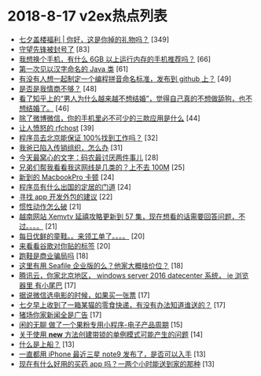 # 2018-8-17 v2ex热点列表

+ [七夕盖楼福利 | 你好，这是你掉的礼物吗？](https://www.v2ex.com/t/480613#reply349) [349]
+ [守望先锋被封号了](https://www.v2ex.com/t/480646#reply83) [83]
+ [我想换个手机，有什么 6GB 以上运行内存的手机推荐吗？](https://www.v2ex.com/t/480586#reply66) [66]
+ [第一次见以汉字命名的 Java 类](https://www.v2ex.com/t/480623#reply61) [61]
+ [有没有人想一起制定一个编程拼音命名标准，发布到 github 上？](https://www.v2ex.com/t/480738#reply49) [49]
+ [是否是我情商不够？](https://www.v2ex.com/t/480590#reply48) [48]
+ [看了知乎上的“男人为什么越来越不想结婚”，觉得自己真的不想做舔狗，也不想结婚了。](https://www.v2ex.com/t/480635#reply46) [46]
+ [除了微博微信，你的手机里必不可少的三款应用是什么](https://www.v2ex.com/t/480745#reply44) [44]
+ [让人愤怒的 rfchost](https://www.v2ex.com/t/480686#reply39) [39]
+ [程序员去北京能保证 100%找到工作吗？](https://www.v2ex.com/t/480622#reply32) [32]
+ [我爸已陷入传销组织，怎么办](https://www.v2ex.com/t/480709#reply31) [31]
+ [今天最窝心的文字：码农最讨厌两件事儿](https://www.v2ex.com/t/480741#reply28) [28]
+ [兄弟们帮我看看我这网线是几类的？上不去 100M](https://www.v2ex.com/t/480606#reply25) [25]
+ [新到的 MacbookPro 卡顿](https://www.v2ex.com/t/480634#reply24) [24]
+ [程序员有什么出国的定居的门道](https://www.v2ex.com/t/480740#reply24) [24]
+ [寻找 app 开发外包的建议](https://www.v2ex.com/t/480658#reply22) [22]
+ [惯性动作怎么破](https://www.v2ex.com/t/480599#reply21) [21]
+ [越南网站 Xemvtv 延禧攻略更新到 57 集，现在想看的话需要回答问题，不过。。。。](https://www.v2ex.com/t/480707#reply21) [21]
+ [每日优鲜的童鞋。。来领工单了。。。。](https://www.v2ex.com/t/480653#reply20) [20]
+ [来看看谷歌对你贴的标签](https://www.v2ex.com/t/480758#reply20) [20]
+ [跑鞋是商业骗局吗](https://www.v2ex.com/t/480600#reply18) [18]
+ [这里有用 Seafile 企业版的么？他家大概啥价位？](https://www.v2ex.com/t/480621#reply18) [18]
+ [腾讯云，你家北京地区， windows server 2016 datecenter 系统， ie 浏览器里 有小尾巴](https://www.v2ex.com/t/480587#reply17) [17]
+ [据说微信选电影的时候，如果买一张票](https://www.v2ex.com/t/480593#reply17) [17]
+ [七夕早上收到了一箱某猫的零食快递，有没有办法知道谁送的？](https://www.v2ex.com/t/480628#reply17) [17]
+ [猪场你家新闻全是广告](https://www.v2ex.com/t/480679#reply17) [17]
+ [闲的无聊 做了一个果粉专用小程序-电子产品周期](https://www.v2ex.com/t/480713#reply15) [15]
+ [关于使用 __new__ 方法创建带锁的单例模式可能产生的问题](https://www.v2ex.com/t/480591#reply14) [14]
+ [什么是上船？](https://www.v2ex.com/t/480650#reply13) [13]
+ [一直都用 iPhone 最近三星 note9 发布了，是否可以入手](https://www.v2ex.com/t/480661#reply13) [13]
+ [现在有什么好用的买药 app 吗？一两个小时能送到家的那种](https://www.v2ex.com/t/480682#reply13) [13]
